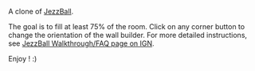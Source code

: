 A clone of [JezzBall](http://en.wikipedia.org/wiki/JezzBall).

The goal is to fill at least 75% of the room. Click on any corner button to change the orientation of the wall builder. For more detailed instructions, see [JezzBall Walkthrough/FAQ page on IGN](http://uk.ign.com/faqs/2001/jezzball-walkthroughfaq-223013).

Enjoy ! :)
